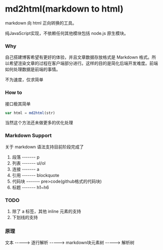 md2html(markdown to html)
============================

markdown 向 html 正向转换的工具。

纯JavaScript实现，不依赖任何其他模块包括 node.js 原生模块。

### Why ###

自己搭建博客希望有更好的体验，并且文章数据存放格式是 Markdown 格式。所以希望渲染文章的过程在客户端部分进行。这样的目的是简化后端开发难度。前端如何处理数据是前端的事情。

不为速度，仅求简单

### How to ###

接口极其简单

```js
var html = md2html(str)
```

当然这个方法还未做更多的优化处理


### Markdown Support ###

关于 markdown 语法支持目前阶段完成了

1. 段落   -------   p
2. 列表   -------   ul/ol
3. 连接   -------   a
4. 引用   -------   blockquote
5. 代码块 -------   pre>code(github格式的代码块)
6. 标题   -------   h1~h6


### TODO ###

1. 除了 a 标签，其他 inline 元素的支持
2. 下划线的支持


### 原理 ###

文本 -----> 逐行解析 -----> markdown块元素树 -----> 解析树

